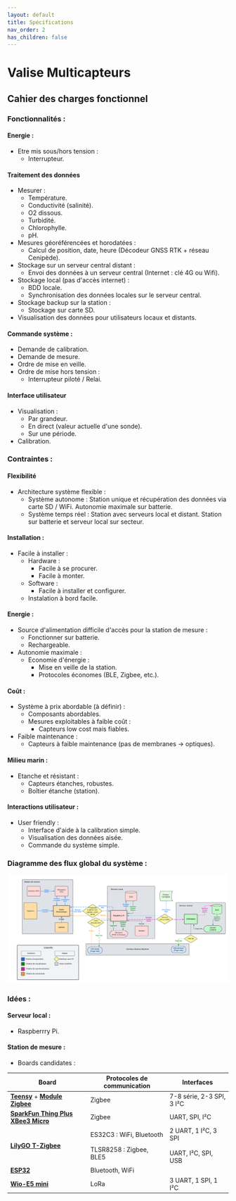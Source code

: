 ```yaml
---
layout: default
title: Spécifications
nav_order: 2
has_children: false
---
```


Valise Multicapteurs
====================
Cahier des charges fonctionnel
------------------

### Fonctionnalités :

#### Energie :

- Etre mis sous/hors tension :
	+ Interrupteur.

#### Traitement des données

- Mesurer :
	+ Température.
	+ Conductivité (salinité).
	+ O2 dissous.
	+ Turbidité.
	+ Chlorophylle.
	+ pH.
- Mesures géoréférencées et horodatées :
	+ Calcul de position, date, heure (Décodeur GNSS RTK + réseau Cenipède).
- Stockage sur un serveur central distant :
	+ Envoi des données à un serveur central (Internet : clé 4G ou Wifi).
- Stockage local (pas d'accès internet) :
	+ BDD locale.
	+ Synchronisation des données locales sur le serveur central.
- Stockage backup sur la station :
	+ Stockage sur carte SD.
- Visualisation des données pour utilisateurs locaux et distants.

#### Commande système :

- Demande de calibration.
- Demande de mesure.
- Ordre de mise en veille.
- Ordre de mise hors tension :
	+ Interrupteur piloté / Relai.

#### Interface utilisateur
- Visualisation :
	+ Par grandeur.
	+ En direct (valeur actuelle d'une sonde).
	+ Sur une période.
- Calibration.
	
### Contraintes :

#### Flexibilité

- Architecture système flexible :
	+ Système autonome : Station unique et récupération des données via carte SD / WiFi. Autonomie maximale sur batterie.
	+ Système temps réel : Station avec serveurs local et distant. Station sur batterie et serveur local sur secteur.

#### Installation :

- Facile à installer :
	+ Hardware :
		*	Facile à se procurer.
		*	Facile à monter.
	+ Software :
		* Facile à installer et configurer.
	+ Instalation à bord facile.

#### Energie :

- Source d'alimentation difficile d'accès pour la station de mesure :
	+ Fonctionner sur batterie.
	+ Rechargeable.
- Autonomie maximale :
	+ Economie d'énergie :
		* Mise en veille de la station.
		* Protocoles économes (BLE, Zigbee, etc.).

#### Coût :

- Système à prix abordable (à définir) :
	+ Composants abordables.
	+ Mesures exploitables à faible coût :
		* Capteurs low cost mais fiables.
- Faible maintenance :
	+ Capteurs à faible maintenance (pas de membranes -> optiques).

#### Milieu marin :

- Etanche et résistant :
	+ Capteurs étanches, robustes.
	+ Boîtier étanche (station).

#### Interactions utilisateur :

- User friendly :
	+ Interface d'aide à la calibration simple.
	+ Visualisation des données aisée.
	+ Commande du système simple.


### Diagramme des flux global du système :
	
![Diagramme des flux du système](assets/schema/flux_diagram_latest.png "Diagramme des flux du système")

### Idées :

#### Serveur local :

- Raspberrry Pi.

#### Station de mesure :
- Boards candidates :

| Board | Protocoles de communication | Interfaces |
|-------|-----------------------------|-------|
| [**Teensy**](https://www.pjrc.com/teensy/) + [**Module Zigbee**](https://www.pjrc.com/teensy/td_libs_XBee.html) | Zigbee | 7-8 série, 2-3 SPI, 3 I²C |
| [**SparkFun Thing Plus XBee3 Micro**](https://www.sparkfun.com/products/15454) | Zigbee | UART, SPI, I²C |
| [**LilyGO T-Zigbee**](https://www.lilygo.cc/products/t-zigbee-esp32-c3-tlsr8258) | ES32C3 : WiFi, Bluetooth <br><br> TLSR8258 : Zigbee, BLE5 | 2 UART, 1 I²C, 3 SPI<br><br> UART, I²C, SPI, USB|
| [**ESP32**](https://www.espressif.com/en/products/devkits) | Bluetooth, WiFi |
| [**Wio-E5 mini**](https://wiki.seeedstudio.com/LoRa_E5_mini/) | LoRa | 3 UART, 1 SPI, 1 I²C |
